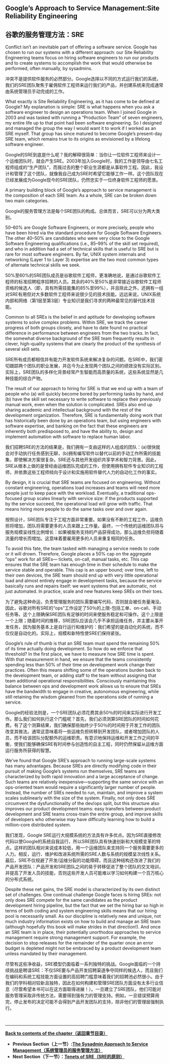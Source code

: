 ## **Google’s Approach to Service Management:Site Reliability Engineering**

## **谷歌的服务管理方法：SRE**

Conflict isn’t an inevitable part of offering a software service. Google has chosen to run our systems with a different approach: our Site Reliability Engineering teams focus on hiring software engineers to run our products and to create systems to accomplish the work that would otherwise be performed, often manually, by sysadmins.

冲突不是提供软件服务的必然部分。Google选择以不同的方式运行我们的系统，我们的SRE团队聚焦于雇佣软件工程师来运行我们的产品，并创建系统来完成通常由系统管理员手动完成的工作。

What exactly is Site Reliability Engineering, as it has come to be defined at Google? My explanation is simple: SRE is what happens when you ask a software engineer to design an operations team. When I joined Google in 2003 and was tasked with running a “Production Team” of seven engineers, my entire life up to that point had been software engineering. So I designed and managed the group the way I would want it to work if I worked as an SRE myself. That group has since matured to become Google’s present-day SRE team, which remains true to its origins as envisioned by a lifelong software engineer.

Google的SRE到底是什么呢？我的解释很简单：当你让一位软件工程师来设计一个运维团队时，就会产生SRE。2003年加入Google时，我的工作是领导由七名工程师组成的“生产团队”，而我过去的整个职业生涯都是从事软件工程。因此，我设计和管理了这个团队，就像我自己成为SRE时希望它能够工作一样。这个团队现在已经发展成为Google现今的SRE团队，仍然忠实于一位终身软件工程师的愿景。

A primary building block of Google’s approach to service management is the composition of each SRE team. As a whole, SRE can be broken down two main categories.

Google的服务管理方法是每个SRE团队的构成。总体而言，SRE可以分为两大类别。

50–60% are Google Software Engineers, or more precisely, people who have been hired via the standard procedure for Google Software Engineers. The other 40–50% are candidates who were very close to the Google Software Engineering qualifications (i.e., 85–99% of the skill set required), and who in addition had a set of technical skills that is useful to SRE but is rare for most software engineers. By far, UNIX system internals and networking (Layer 1 to Layer 3) expertise are the two most common types of alternate technical skills we seek.

50%至60%的SRE团队成员是谷歌软件工程师，更准确地说，是通过谷歌软件工程师的标准招聘程序招聘的人员。其余的40%至50%是非常接近谷歌软件工程师资格的候选人（即，具有所需技能集的85%至99%），并且除此之外，还拥有一组对SRE有用但对大多数软件工程师来说很少见的技术技能。远远来说，UNIX系统内部和网络（第1层至第3层）专业知识是我们寻求的两种最常见的替代技术技能。

Common to all SREs is the belief in and aptitude for developing software systems to solve complex problems. Within SRE, we track the career progress of both groups closely, and have to date found no practical difference in performance between engineers from the two tracks. In fact, the somewhat diverse background of the SRE team frequently results in clever, high-quality systems that are clearly the product of the synthesis of several skill sets.

SRE所有成员都相信并有能力开发软件系统来解决复杂的问题。在SRE中，我们密切跟踪两个团队的职业发展，并迄今为止发现两个团队之间的绩效没有实际区别。实际上，SRE团队的多样化背景经常产生智能而高质量的系统，这些系统显然是几种技能的综合产物。

The result of our approach to hiring for SRE is that we end up with a team of people who (a) will quickly become bored by performing tasks by hand, and (b) have the skill set necessary to write software to replace their previously manual work, even when the solution is complicated. SREs also end up sharing academic and intellectual background with the rest of the development organization. Therefore, SRE is fundamentally doing work that has historically been done by an operations team, but using engineers with software expertise, and banking on the fact that these engineers are inherently both predisposed to, and have the ability to, design and implement automation with software to replace human labor.

我们招聘SRE的方法的结果是，我们拥有一支由这样的人组成的团队：(a)很快就会对手动执行任务感到无聊，(b)拥有编写软件以替代以前的手动工作所需的技能集，即使解决方案很复杂。SRE还与其他开发组织共享学术和智力背景。因此，SRE从根本上做的是曾经由运维团队完成的工作，但使用拥有软件专业知识的工程师，并依靠这些工程师倾向于设计和实施用软件替代人力的自动化工作的事实。

By design, it is crucial that SRE teams are focused on engineering. Without constant engineering, operations load increases and teams will need more people just to keep pace with the workload. Eventually, a traditional ops-focused group scales linearly with service size: if the products supported by the service succeed, the operational load will grow with traffic. That means hiring more people to do the same tasks over and over again.

按照设计，SRE团队专注于工程方面非常重要。如果没有不断的工程工作，运维负担将增加，团队将需要更多的人员来跟上工作量。最终，一个传统的运维团队将与服务规模呈线性比例增长：如果被服务支持的产品获得成功，那么运维负担将随着流量的增长而增加。这意味着要雇用更多的人员来重复相同的任务。

To avoid this fate, the team tasked with managing a service needs to code or it will drown. Therefore, Google places a 50% cap on the aggregate “ops” work for all SREs— tickets, on-call, manual tasks, etc. This cap ensures that the SRE team has enough time in their schedule to make the service stable and operable. This cap is an upper bound; over time, left to their own devices, the SRE team should end up with very little operational load and almost entirely engage in development tasks, because the service basically runs and repairs itself: we want systems that are automatic, not just automated. In practice, scale and new features keep SREs on their toes.

为了避免这种命运，负责管理服务的团队需要编写代码，否则就会被任务量淹没。因此，谷歌对所有SRE的“ops”工作设定了50％的上限-包括工单、on-call、手动任务等。这个上限确保SRE团队有足够的时间来使服务稳定和可操作。这个上限是一个上限；随着时间的推移，SRE团队应该会几乎不承担运维任务，并主要从事开发任务，因为服务基本上是自行运行和维护的：我们希望的是自动化的系统，而不仅仅是自动化的。实际上，规模和新特性使SRE们保持紧张。

Google’s rule of thumb is that an SRE team must spend the remaining 50% of its time actually doing development. So how do we enforce that threshold? In the first place, we have to measure how SRE time is spent. With that measurement in hand, we ensure that the teams consistently spending less than 50% of their time on development work change their practices. Often this means shifting some of the operations burden back to the development team, or adding staff to the team without assigning that team additional operational responsibilities. Consciously maintaining this balance between ops and development work allows us to ensure that SREs have the bandwidth to engage in creative, autonomous engineering, while still retaining the wisdom gleaned from the operations side of running a service.

Google的经验法则是，一个SRE团队必须花费其余50％的时间来实际进行开发工作。那么我们如何执行这个门槛呢？首先，我们必须测算SRE团队的时间如何花费。有了这个测算结果，我们确保那些始终少于50％的时间用于开发工作的团队改变其做法。通常这意味着将一些运维负担转移到开发团队，或者增加团队的人员，而不给该团队分配额外的运维职责。有意识地保持运维和开发工作之间的平衡，使我们能够确保SRE有时间参与创造性的自主工程，同时仍然保留从运维方面运行服务所获得的智慧。

We’ve found that Google SRE’s approach to running large-scale systems has many advantages. Because SREs are directly modifying code in their pursuit of making Google’s systems run themselves, SRE teams are characterized by both rapid innovation and a large acceptance of change. Such teams are relatively inexpensive—supporting the same service with an ops-oriented team would require a significantly larger number of people. Instead, the number of SREs needed to run, maintain, and improve a system scales sublinearly with the size of the system. Finally, not only does SRE circumvent the dysfunctionality of the dev/ops split, but this structure also improves our product development teams: easy transfers between product development and SRE teams cross-train the entire group, and improve skills of developers who otherwise may have difficulty learning how to build a million-core distributed system.

我们发现，Google SRE运行大规模系统的方法具有许多优点。因为SRE直接修改代码以使Google的系统自我运行，所以SRE团队具有快速创新和大规模变革的特点。这样的团队相对来说成本较低，用一个运维团队来支持同一个服务需要更多的人力。相反，运行、维护和改进系统所需的SRE人数与系统的规模呈次线性关系。最后，SRE不仅规避了开发/运维分裂的功能障碍，而且这种结构还改进了我们的产品开发团队：产品开发和SRE团队之间的易于转移促进了整个团队的交叉培训，并提高了开发人员的技能，否则这些开发人员可能难以学习如何构建一个百万核心的分布式系统。

Despite these net gains, the SRE model is characterized by its own distinct set of challenges. One continual challenge Google faces is hiring SREs: not only does SRE compete for the same candidates as the product development hiring pipeline, but the fact that we set the hiring bar so high in terms of both coding and system engineering skills means that our hiring pool is necessarily small. As our discipline is relatively new and unique, not much industry information exists on how to build and manage an SRE team (although hopefully this book will make strides in that direction!). And once an SRE team is in place, their potentially unorthodox approaches to service management require strong management support. For example, the decision to stop releases for the remainder of the quarter once an error budget is depleted might not be embraced by a product development team unless mandated by their management.

尽管有这些净收益，SRE模型仍面临着一系列独特的挑战。Google面临的一个持续挑战是聘请SRE：不仅SRE要与产品开发招聘渠道争夺同样的候选人，而且我们在编码和系统工程技能方面设置的高招聘门槛意味着我们的招聘池必然很小。由于我们的学科相对较新且独特，因此在如何构建和管理SRE团队方面没有太多行业信息（尽管希望本书可以在这方面取得进展！）。一旦建立了SRE团队，他们可能对服务管理采取非传统方法，需要得到强有力的管理支持。例如，一旦错误预算用完，停止发布的决定可能不会得到产品开发团队的支持，除非他们的管理层强制执行。

<br>

---

**[Back to contents of the chapter（返回章节目录）](introduction.md)**

- **Previous Section（上一节）:[The Sysadmin Approach to Service Management（系统管理员的服务管理方法）](the_sysadmin_approach_to_service_management.md)**
- **Next Section（下一节）：[Tenets of SRE（SRE的原则）](tenets_of_sre.md)**
